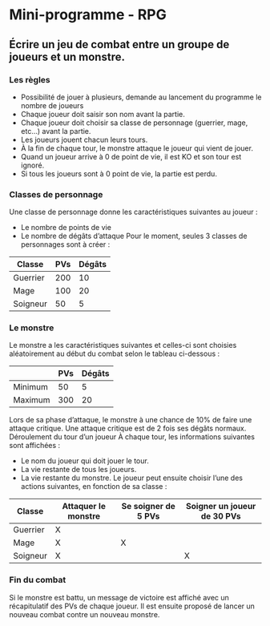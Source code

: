 # Mini-programme - RPG
## Écrire un jeu de combat entre un groupe de joueurs et un monstre.
### Les règles
- Possibilité de jouer à plusieurs, demande au lancement du programme le nombre de joueurs
- Chaque joueur doit saisir son nom avant la partie.
- Chaque joueur doit choisir sa classe de personnage (guerrier, mage, etc…) avant la partie.
- Les joueurs jouent chacun leurs tours.
- À la fin de chaque tour, le monstre attaque le joueur qui vient de jouer.
- Quand un joueur arrive à 0 de point de vie, il est KO et son tour est ignoré.
- Si tous les joueurs sont à 0 point de vie, la partie est perdu.

### Classes de personnage
Une classe de personnage donne les caractéristiques suivantes au joueur :
- Le nombre de points de vie
- Le nombre de dégâts d’attaque
Pour le moment, seules 3 classes de personnages sont à créer :

|Classe|PVs|Dégâts|
|-|-|-|
|Guerrier|200|10|
|Mage|100|20|
|Soigneur|50|5|

### Le monstre
Le monstre a les caractéristiques suivantes et celles-ci sont choisies aléatoirement au début du
combat selon le tableau ci-dessous :

||PVs|Dégâts|
|-|-|-|
|Minimum|50|5|
|Maximum|300|20|
Lors de sa phase d’attaque, le monstre à une chance de 10% de faire une attaque critique. Une
attaque critique est de 2 fois ses dégâts normaux.
Déroulement du tour d’un joueur
À chaque tour, les informations suivantes sont affichées :
- Le nom du joueur qui doit jouer le tour.
- La vie restante de tous les joueurs.
- La vie restante du monstre.
Le joueur peut ensuite choisir l’une des actions suivantes, en fonction de sa classe :

|Classe|Attaquer le monstre|Se soigner de 5 PVs|Soigner un joueur de 30 PVs|
|-|-|-|-|
|Guerrier|X||||
|Mage|X|X||
|Soigneur|X||X|

### Fin du combat
Si le monstre est battu, un message de victoire est affiché avec un récapitulatif des PVs de chaque
joueur.
Il est ensuite proposé de lancer un nouveau combat contre un nouveau monstre.

